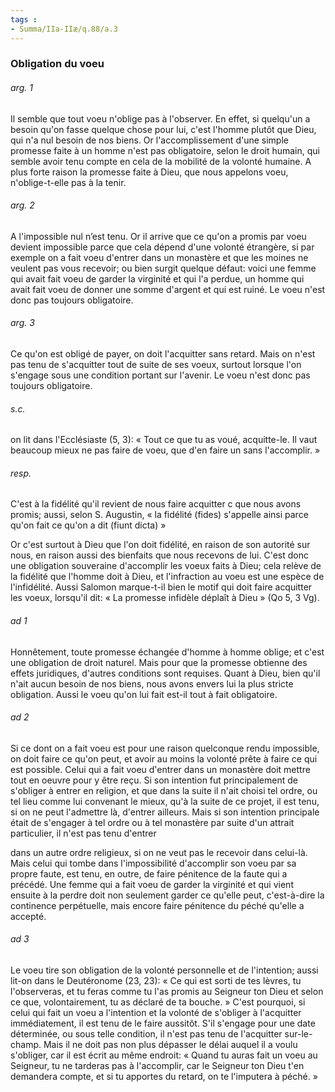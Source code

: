 ```yaml
---
tags : 
- Summa/IIa-IIæ/q.88/a.3
---
```


### Obligation du voeu

###### arg. 1
Il semble que tout voeu n'oblige pas à l'observer. En effet, si quelqu'un a besoin qu'on fasse quelque chose pour lui, c'est l'homme plutôt que Dieu, qui n'a nul besoin de nos biens. Or l'accomplissement d'une simple promesse faite à un homme n'est pas obligatoire, selon le droit humain, qui semble avoir tenu compte en cela de la mobilité de la volonté humaine. A plus forte raison la promesse faite à Dieu, que nous appelons voeu, n'oblige-t-elle pas à la tenir. 

###### arg. 2
A l'impossible nul n’est tenu. Or il arrive que ce qu'on a promis par voeu devient impossible parce que cela dépend d'une volonté étrangère, si par exemple on a fait voeu d'entrer dans un monastère et que les moines ne veulent pas vous recevoir; ou bien surgit quelque défaut: voici une femme qui avait fait voeu de garder la virginité et qui l'a perdue, un homme qui avait fait voeu de donner une somme d'argent et qui est ruiné. Le voeu n'est donc pas toujours obligatoire. 

###### arg. 3
Ce qu'on est obligé de payer, on doit l'acquitter sans retard. Mais on n'est pas tenu de s'acquitter tout de suite de ses voeux, surtout lorsque l'on s'engage sous une condition portant sur l'avenir. Le voeu n'est donc pas toujours obligatoire. 

###### s.c.
on lit dans l'Ecclésiaste (5, 3): « Tout ce que tu as voué, acquitte-le. Il vaut beaucoup mieux ne pas faire de voeu, que d'en faire un sans l'accomplir. » 

###### resp.
C'est à la fidélité qu'il revient de nous faire acquitter c que nous avons promis; aussi, selon S. Augustin, « la fidélité (fides) s'appelle ainsi parce qu'on fait ce qu'on a dit (fiunt dicta) » 

Or c'est surtout à Dieu que l'on doit fidélité, en raison de son autorité sur nous, en raison aussi des bienfaits que nous recevons de lui. C'est donc une obligation souveraine d'accomplir les voeux faits à Dieu; cela relève de la fidélité que l'homme doit à Dieu, et l'infraction au voeu est une espèce de l'infidélité. Aussi Salomon marque-t-il bien le motif qui doit faire acquitter les voeux, lorsqu'il dit: « La promesse infidèle déplaît à Dieu » (Qo 5, 3 Vg). 

###### ad 1
Honnêtement, toute promesse échangée d'homme à homme oblige; et c'est une obligation de droit naturel. Mais pour que la promesse obtienne des effets juridiques, d'autres conditions sont requises. Quant à Dieu, bien qu'il n'ait aucun besoin de nos biens, nous avons envers lui la plus stricte obligation. Aussi le voeu qu'on lui fait est-il tout à fait obligatoire. 

###### ad 2
Si ce dont on a fait voeu est pour une raison quelconque rendu impossible, on doit faire ce qu'on peut, et avoir au moins la volonté prête à faire ce qui est possible. Celui qui a fait voeu d'entrer dans un monastère doit mettre tout en oeuvre pour y être reçu. Si son intention fut principalement de s'obliger à entrer en religion, et que dans la suite il n'ait choisi tel ordre, ou tel lieu comme lui convenant le mieux, qu'à la suite de ce projet, il est tenu, si on ne peut l'admettre là, d'entrer ailleurs. Mais si son intention principale était de s'engager à tel ordre ou à tel monastère par suite d'un attrait particulier, il n'est pas tenu d'entrer 

dans un autre ordre religieux, si on ne veut pas le recevoir dans celui-là. Mais celui qui tombe dans l'impossibilité d'accomplir son voeu par sa propre faute, est tenu, en outre, de faire pénitence de la faute qui a précédé. Une femme qui a fait voeu de garder la virginité et qui vient ensuite à la perdre doit non seulement garder ce qu'elle peut, c'est-à-dire la continence perpétuelle, mais encore faire pénitence du péché qu'elle a accepté. 

###### ad 3
Le voeu tire son obligation de la volonté personnelle et de l'intention; aussi lit-on dans le Deutéronome (23, 23): « Ce qui est sorti de tes lèvres, tu l'observeras, et tu feras comme tu l'as promis au Seigneur ton Dieu et selon ce que, volontairement, tu as déclaré de ta bouche. » C'est pourquoi, si celui qui fait un voeu a l'intention et la volonté de s'obliger à l'acquitter immédiatement, il est tenu de le faire aussitôt. S'il s'engage pour une date déterminée, ou sous telle condition, il n'est pas tenu de l'acquitter sur-le-champ. Mais il ne doit pas non plus dépasser le délai auquel il a voulu s'obliger, car il est écrit au même endroit: « Quand tu auras fait un voeu au Seigneur, tu ne tarderas pas à l'accomplir, car le Seigneur ton Dieu t'en demandera compte, et si tu apportes du retard, on te l'imputera à péché. » 

